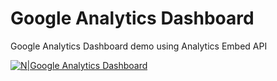 # Google Analytics Dashboard
Google Analytics Dashboard demo using Analytics Embed API

[![N|Google Analytics Dashboard](https://image.ibb.co/gOybEw/Screen_Shot_2018_01_07_at_13_37_11.png)](https://image.ibb.co/gOybEw/Screen_Shot_2018_01_07_at_13_37_11.png)
